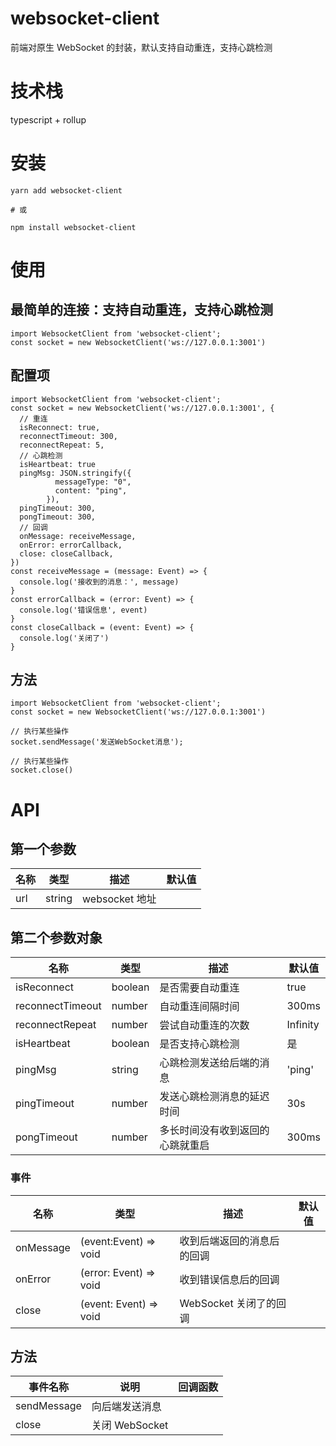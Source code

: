 # websocket-client

前端对原生 WebSocket 的封装，默认支持自动重连，支持心跳检测

# 技术栈

typescript + rollup

# 安装

```
yarn add websocket-client

# 或

npm install websocket-client
```

# 使用

## 最简单的连接：支持自动重连，支持心跳检测

```
import WebsocketClient from 'websocket-client';
const socket = new WebsocketClient('ws://127.0.0.1:3001')
```

## 配置项

```
import WebsocketClient from 'websocket-client';
const socket = new WebsocketClient('ws://127.0.0.1:3001', {
  // 重连
  isReconnect: true,
  reconnectTimeout: 300,
  reconnectRepeat: 5,
  // 心跳检测
  isHeartbeat: true
  pingMsg: JSON.stringify({
          messageType: "0",
          content: "ping",
        }),
  pingTimeout: 300,
  pongTimeout: 300,
  // 回调
  onMessage: receiveMessage,
  onError: errorCallback,
  close: closeCallback,
})
const receiveMessage = (message: Event) => {
  console.log('接收到的消息：', message)
}
const errorCallback = (error: Event) => {
  console.log('错误信息', event)
}
const closeCallback = (event: Event) => {
  console.log('关闭了')
}
```

## 方法

```
import WebsocketClient from 'websocket-client';
const socket = new WebsocketClient('ws://127.0.0.1:3001')

// 执行某些操作
socket.sendMessage('发送WebSocket消息');

// 执行某些操作
socket.close()

```

# API

## 第一个参数

| 名称 | 类型   | 描述           | 默认值 |
| ---- | ------ | -------------- | ------ |
| url  | string | websocket 地址 |

## 第二个参数对象

| 名称             | 类型    | 描述                             | 默认值   |
| ---------------- | ------- | -------------------------------- | -------- |
| isReconnect      | boolean | 是否需要自动重连                 | true     |
| reconnectTimeout | number  | 自动重连间隔时间                 | 300ms    |
| reconnectRepeat  | number  | 尝试自动重连的次数               | Infinity |
| isHeartbeat      | boolean | 是否支持心跳检测                 | 是       |
| pingMsg          | string  | 心跳检测发送给后端的消息         | 'ping'   |
| pingTimeout      | number  | 发送心跳检测消息的延迟时间       | 30s      |
| pongTimeout      | number  | 多长时间没有收到返回的心跳就重启 | 300ms    |

### 事件

| 名称      | 类型                   | 描述                       | 默认值 |
| --------- | ---------------------- | -------------------------- | ------ |
| onMessage | (event:Event) => void  | 收到后端返回的消息后的回调 |
| onError   | (error: Event) => void | 收到错误信息后的回调       |
| close     | (event: Event) => void | WebSocket 关闭了的回调     |

## 方法

| 事件名称    | 说明           | 回调函数 |
| ----------- | -------------- | -------- |
| sendMessage | 向后端发送消息 |
| close       | 关闭 WebSocket |
